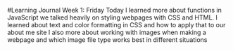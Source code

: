 #Learning Journal Week 1: Friday
Today I learned more about functions in JavaScript we talked heavily on styling webpages with CSS and HTML.
I learned about text and color formatting in CSS and how to apply that to our about me site
I also more about working with images when making a webpage and which image file type works best in different situations
